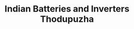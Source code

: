 ---
title: "Indian Batteries and Inverters Thodupuzha"
url: /thodupuzha/indian-batteries-and-inverters-thodupuzha/
shop: Allgemein
---